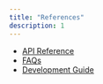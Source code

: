 ```yaml
---
title: "References"
description: 1
---
```

<ul>
<li><a href="https://developer.huawei.com/consumer/en/doc/development/AppGallery-connect-References/cloudstroage" target="_blank">API Reference</a></li>
<li><a href="https://developer.huawei.com/consumer/en/doc/development/AppGallery-connect-Guides/agc-cloudstorage-faq" target="_blank">FAQs</a></li>
<li><a href="https://developer.huawei.com/consumer/en/doc/development/AppGallery-connect-Guides/agc-cloudstorage-getstarted" target="_blank">Development Guide</a></li>
</ul>
